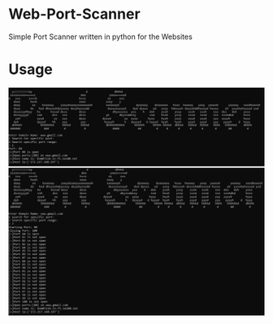 # Web-Port-Scanner
Simple Port Scanner written in python for the Websites

# Usage

![](Capture.PNG)
![](Capture1.PNG)
